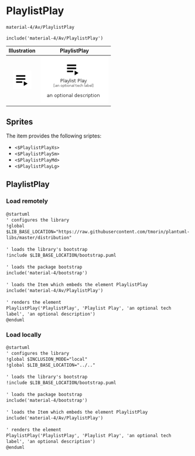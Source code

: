 # PlaylistPlay


```text
material-4/Av/PlaylistPlay
```

```text
include('material-4/Av/PlaylistPlay')
```



| Illustration | PlaylistPlay |
| :---: | :---: |
| ![illustration for Illustration](../../material-4/Av/PlaylistPlay.png) | ![illustration for PlaylistPlay](../../material-4/Av/PlaylistPlay.Local.png) |



## Sprites
The item provides the following sriptes:

- `<$PlaylistPlayXs>`
- `<$PlaylistPlaySm>`
- `<$PlaylistPlayMd>`
- `<$PlaylistPlayLg>`





## PlaylistPlay

### Load remotely
```plantuml
@startuml
' configures the library
!global $LIB_BASE_LOCATION="https://raw.githubusercontent.com/tmorin/plantuml-libs/master/distribution"

' loads the library's bootstrap
!include $LIB_BASE_LOCATION/bootstrap.puml

' loads the package bootstrap
include('material-4/bootstrap')

' loads the Item which embeds the element PlaylistPlay
include('material-4/Av/PlaylistPlay')

' renders the element
PlaylistPlay('PlaylistPlay', 'Playlist Play', 'an optional tech label', 'an optional description')
@enduml
```

### Load locally
```plantuml
@startuml
' configures the library
!global $INCLUSION_MODE="local"
!global $LIB_BASE_LOCATION="../.."

' loads the library's bootstrap
!include $LIB_BASE_LOCATION/bootstrap.puml

' loads the package bootstrap
include('material-4/bootstrap')

' loads the Item which embeds the element PlaylistPlay
include('material-4/Av/PlaylistPlay')

' renders the element
PlaylistPlay('PlaylistPlay', 'Playlist Play', 'an optional tech label', 'an optional description')
@enduml
```

